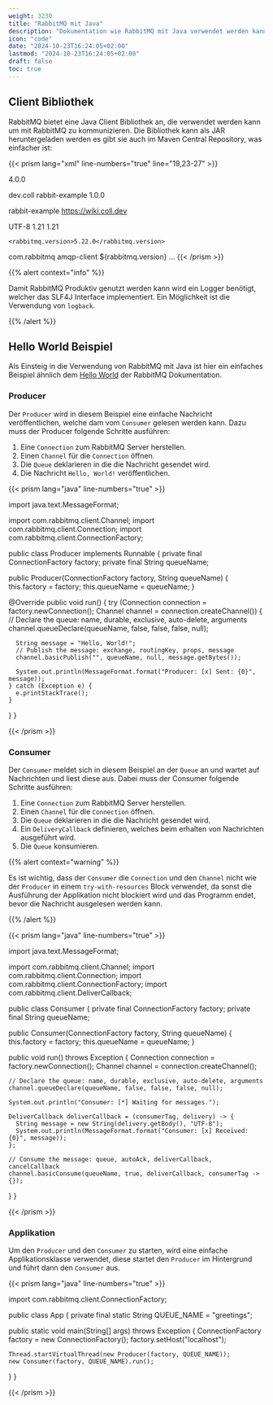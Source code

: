 ```yaml
---
weight: 3230
title: "RabbitMQ mit Java"
description: "Dokumentation wie RabbitMQ mit Java verwendet werden kann."
icon: "code"
date: "2024-10-23T16:24:05+02:00"
lastmod: "2024-10-23T16:24:05+02:00"
draft: false
toc: true
---
```


## Client Bibliothek

RabbitMQ bietet eine Java Client Bibliothek an, die verwendet werden kann um mit
RabbitMQ zu kommunizieren. Die Bibliothek kann als JAR heruntergeladen werden
es gibt sie auch im Maven Central Repository, was einfacher ist:

{{< prism lang="xml" line-numbers="true" line="19,23-27" >}}
<?xml version="1.0" encoding="UTF-8"?>

<project xmlns="http://maven.apache.org/POM/4.0.0" xmlns:xsi="http://www.w3.org/2001/XMLSchema-instance"
  xsi:schemaLocation="http://maven.apache.org/POM/4.0.0 http://maven.apache.org/xsd/maven-4.0.0.xsd">
  <modelVersion>4.0.0</modelVersion>

  <groupId>dev.coll</groupId>
  <artifactId>rabbit-example</artifactId>
  <version>1.0.0</version>

  <name>rabbit-example</name>
  <url>https://wiki.coll.dev</url>

  <properties>
    <project.build.sourceEncoding>UTF-8</project.build.sourceEncoding>
    <maven.compiler.source>1.21</maven.compiler.source>
    <maven.compiler.target>1.21</maven.compiler.target>

    <rabbitmq.version>5.22.0</rabbitmq.version>
  </properties>

  <dependencies>
    <dependency>
      <groupId>com.rabbitmq</groupId>
      <artifactId>amqp-client</artifactId>
      <version>${rabbitmq.version}</version>
    </dependency>
    ...
{{< /prism >}}

{{% alert context="info" %}}

Damit RabbitMQ Produktiv genutzt werden kann wird ein Logger benötigt, welcher
das SLF4J Interface implementiert. Ein Möglichkeit ist die Verwendung von
`logback`.

{{% /alert %}}

## Hello World Beispiel

Als Einsteig in die Verwendung von RabbitMQ mit Java ist hier ein einfaches
Beispiel ähnlich dem [Hello World](https://www.rabbitmq.com/tutorials/tutorial-one-java) der RabbitMQ Dokumentation.

### Producer

Der `Producer` wird in diesem Beispiel eine einfache Nachricht veröffentlichen,
welche dam vom `Consumer` gelesen werden kann. Dazu muss der Producer folgende
Schritte ausführen:

1. Eine `Connection` zum RabbitMQ Server herstellen.
2. Einen `Channel` für die `Connection` öffnen.
3. Die `Queue` deklarieren in die die Nachricht gesendet wird.
4. Die Nachricht `Hello, World!` veröffentlichen.

{{< prism lang="java" line-numbers="true" >}}

import java.text.MessageFormat;

import com.rabbitmq.client.Channel;
import com.rabbitmq.client.Connection;
import com.rabbitmq.client.ConnectionFactory;

public class Producer implements Runnable {
  private final ConnectionFactory factory;
  private final String queueName;

  public Producer(ConnectionFactory factory, String queueName) {
    this.factory = factory;
    this.queueName = queueName;
  }

  @Override
  public void run() {
    try (Connection connection = factory.newConnection();
        Channel channel = connection.createChannel()) {
      // Declare the queue: name, durable, exclusive, auto-delete, arguments
      channel.queueDeclare(queueName, false, false, false, null);

      String message = "Hello, World!";
      // Publish the message: exchange, routingKey, props, message
      channel.basicPublish("", queueName, null, message.getBytes());

      System.out.println(MessageFormat.format("Producer: [x] Sent: {0}", message));
    } catch (Exception e) {
      e.printStackTrace();
    }
  }
}

{{< /prism >}}

### Consumer

Der `Consumer` meldet sich in diesem Beispiel an der `Queue` an und wartet auf
Nachrichten und liest diese aus. Dabei muss der Consumer folgende Schritte
ausführen:

1. Eine `Connection` zum RabbitMQ Server herstellen.
2. Einen `Channel` für die `Connection` öffnen.
3. Die `Queue` deklarieren in die die Nachricht gesendet wird.
4. Ein `DeliveryCallback` definieren, welches beim erhalten von Nachrichten
   ausgeführt wird.
5. Die `Queue` konsumieren.

{{% alert context="warning" %}}

Es ist wichtig, dass der `Consumer` die `Connection` und den `Channel` nicht wie
der `Producer` in einem `try-with-resources` Block verwendet, da sonst die 
Ausführung der Applikation nicht blockiert wird und das Programm endet, bevor
die Nachricht ausgelesen werden kann.

{{% /alert %}}

{{< prism lang="java" line-numbers="true" >}}

import java.text.MessageFormat;

import com.rabbitmq.client.Channel;
import com.rabbitmq.client.Connection;
import com.rabbitmq.client.ConnectionFactory;
import com.rabbitmq.client.DeliverCallback;

public class Consumer {
  private final ConnectionFactory factory;
  private final String queueName;

  public Consumer(ConnectionFactory factory, String queueName) {
    this.factory = factory;
    this.queueName = queueName;
  }

  public void run() throws Exception {
    Connection connection = factory.newConnection();
    Channel channel = connection.createChannel();

    // Declare the queue: name, durable, exclusive, auto-delete, arguments
    channel.queueDeclare(queueName, false, false, false, null);

    System.out.println("Consumer: [*] Waiting for messages.");

    DeliverCallback deliverCallback = (consumerTag, delivery) -> {
      String message = new String(delivery.getBody(), "UTF-8");
      System.out.println(MessageFormat.format("Consumer: [x] Received: {0}", message));
    };

    // Consume the message: queue, autoAck, deliverCallback, cancelCallback
    channel.basicConsume(queueName, true, deliverCallback, consumerTag -> {});
  }
}

{{< /prism >}}

### Applikation

Um den `Producer` und den `Consumer` zu starten, wird eine einfache
Applikationsklasse verwendet, diese startet den `Producer` im Hintergrund und
führt dann den `Consumer` aus.

{{< prism lang="java" line-numbers="true" >}}

import com.rabbitmq.client.ConnectionFactory;

public class App {
  private final static String QUEUE_NAME = "greetings";

  public static void main(String[] args) throws Exception {
    ConnectionFactory factory = new ConnectionFactory();
    factory.setHost("localhost");

    Thread.startVirtualThread(new Producer(factory, QUEUE_NAME));
    new Consumer(factory, QUEUE_NAME).run();
  }
}

{{< /prism >}}
